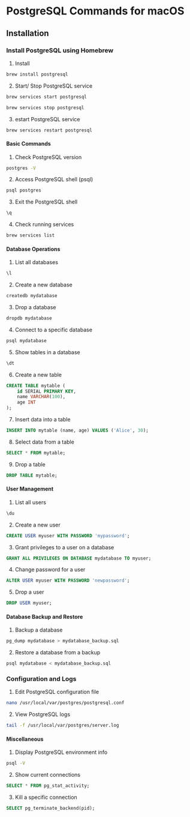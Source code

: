 # PostgreSQL Commands for macOS

## Installation

### Install PostgreSQL using Homebrew
1. Install
```bash
brew install postgresql
```

2. Start/ Stop PostgreSQL service

```bash
brew services start postgresql
```

```bash
brew services stop postgresql
```

3. estart PostgreSQL service

```bash
brew services restart postgresql
```

#### Basic Commands
1. Check PostgreSQL version
```bash
postgres -V
```

2. Access PostgreSQL shell (psql)

```bash
psql postgres
```

3. Exit the PostgreSQL shell

```bash
\q
```

4. Check running services
```bash
brew services list
```

#### Database Operations
1. List all databases
```sql
\l
```

2. Create a new database
```bash
createdb mydatabase
```

3. Drop a database
```bash
dropdb mydatabase
```

4. Connect to a specific database
```bash
psql mydatabase
```

5. Show tables in a database
```sql
\dt
```

6. Create a new table
```sql
CREATE TABLE mytable (
    id SERIAL PRIMARY KEY,
    name VARCHAR(100),
    age INT
);
```

7. Insert data into a table
```sql
INSERT INTO mytable (name, age) VALUES ('Alice', 30);
```

8. Select data from a table
```sql
SELECT * FROM mytable;
```

9. Drop a table
```sql
DROP TABLE mytable;
```

#### User Management
1. List all users
```sql
\du
```

2. Create a new user
```sql
CREATE USER myuser WITH PASSWORD 'mypassword';
```

3. Grant privileges to a user on a database
```sql
GRANT ALL PRIVILEGES ON DATABASE mydatabase TO myuser;
```

4. Change password for a user
```sql
ALTER USER myuser WITH PASSWORD 'newpassword';
```

5. Drop a user
```sql
DROP USER myuser;
```

#### Database Backup and Restore
1. Backup a database
```bash
pg_dump mydatabase > mydatabase_backup.sql
```

2. Restore a database from a backup
```bash
psql mydatabase < mydatabase_backup.sql
```

### Configuration and Logs
1. Edit PostgreSQL configuration file
```bash
nano /usr/local/var/postgres/postgresql.conf
```

2. View PostgreSQL logs
```bash
tail -f /usr/local/var/postgres/server.log
```

#### Miscellaneous
1. Display PostgreSQL environment info
```bash
psql -V
```

2. Show current connections
```sql
SELECT * FROM pg_stat_activity;
```

3. Kill a specific connection
```sql
SELECT pg_terminate_backend(pid);
```